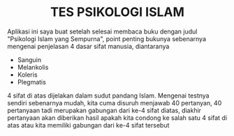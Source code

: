 <h1 align="center">TES PSIKOLOGI ISLAM</h1>
<p>Aplikasi ini saya buat setelah selesai membaca buku dengan judul "Psikologi Islam yang Sempurna", point penting bukunya sebenarnya mengenai penjelasan 4 dasar sifat manusia, diantaranya</p>


* Sanguin
* Melankolis
* Koleris
* Plegmatis


<p>4 sifat di atas dijelakan dalam sudut pandang Islam. Mengenai testnya sendiri sebenarnya mudah, kita cuma disuruh menjawab 40 pertanyan, 40 pertanyaan tadi merupakan gabungan dari ke-4 sifat diatas, diakhir pertanyaan akan diberikan hasil apakah kita condong ke salah satu 4 sifat di atas atau kita memiliki gabungan dari ke-4 sifat tersebut</p> 

